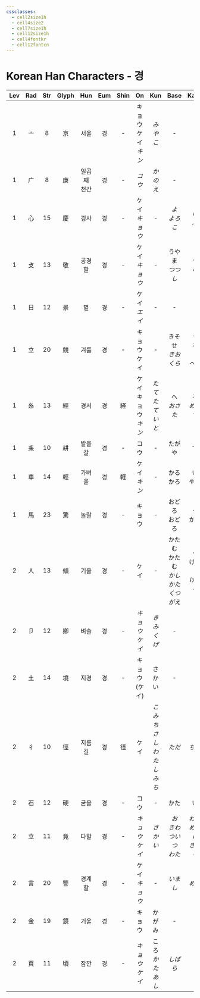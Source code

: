 ```yaml
---
cssclasses:
  - cell2size1h
  - cell4size2
  - cell7size1h
  - cell12size1h
  - cell4fontkr
  - cell12fontcn
---
```


# Korean Han Characters - 경

| Lev | Rad | Str | Glyph |  Hun   | Eum | Shin |        On         |         Kun          |               Base               |            Kana            | Simp | Man  |   Can   | Viet |
| :-: | :-: | :-: | :---: | :----: | :-: | :--: | :---------------: | :------------------: | :------------------------------: | :------------------------: | :--: | :--: | :-----: | :--: |
|  1  |  亠  |  8  |   京   |   서울   |  경  |  -   | キョウ<br>ケイ<br>*キン* |        *みやこ*         |                -                 |             -              |  -   | jīng |  ging1  |      |
|  1  |  广  |  8  |   庚   | 일곱째 천간 |  경  |  -   |       *コウ*        |        *かのえ*         |                -                 |             -              |  -   | gēng |  gang1  |      |
|  1  |  心  | 15  |   慶   |   경사   |  경  |  -   |    ケイ<br>*キョウ*    |          -           |            *よ<br>よろこ*            |          *い<br>ぶ*          |  庆   | qìng |  hing3  |      |
|  1  |  攴  | 13  |   敬   |  공경할   |  경  |  -   |    ケイ<br>*キョウ*    |          -           |           うやま<br>*つつし*           |          う<br>*む*          |  -   | jìng |  ging3  |      |
|  1  |  日  | 12  |   景   |   볕    |  경  |  -   |    ケイ<br>*エイ*     |          -           |                -                 |             -              |  -   | jǐng |  ging2  |      |
|  1  |  立  | 20  |   競   |   겨룰   |  경  |  -   |     キョウ<br>ケイ     |          -           |      きそ<br>せ<br>*きお<br>くら*       |    う<br>る<br>*う<br>べる*     |  竞   | jìng |  ging6  |      |
|  1  |  糸  | 13  |   經   |   경서   |  경  |  経   | ケイ<br>キョウ<br>*キン* |    *たて*<br>*たていと*    |         へ<br>*おさ*<br>*た*         |      る<br>*める*<br>*つ*      |  经   | jīng |  ging1  |      |
|  1  |  耒  | 10  |   耕   |  밭을 갈  |  경  |  -   |        コウ         |          -           |               たがや                |             す              |  -   | gēng | gaang1  |      |
|  1  |  車  | 14  |   輕   |  가벼울   |  경  |  軽   |    ケイ<br>*キン*     |          -           |             かる<br>かろ             |          い<br>やか           |  轻   | qīng |  hing1  |      |
|  1  |  馬  | 23  |   驚   |   놀랄   |  경  |  -   |        キョウ        |          -           |            おどろ<br>おどろ            |          く<br>かす           |  惊   | jīng |  ging1  |      |
|  2  |  人  | 13  |   傾   |   기울   |  경  |  -   |        ケイ         |          -           | かたむ<br>かたむ<br>*かし<br>かた<br>くつがえ* | く<br>ける<br>*ぐ<br>げる<br>る*  |  倾   | qīng |  king1  |      |
|  2  |  卩  | 12  |   卿   |   벼슬   |  경  |  -   |    *キョウ<br>ケイ*    |      *きみ<br>くげ*      |                -                 |             -              |  -   | qīng |  hing1  |      |
|  2  |  土  | 14  |   境   |   지경   |  경  |  -   |    キョウ<br>(ケイ)    |         さかい          |                -                 |             -              |  -   | jìng |  ging2  |      |
|  2  |  彳  | 10  |   徑   |  지름길   |  경  |  径   |        ケイ         | *こみち<br>さしわたし<br>みち* |               *ただ*               |            *ちに*            |  径   | jìng |  ging3  |      |
|  2  |  石  | 12  |   硬   |   굳을   |  경  |  -   |        コウ         |          -           |                かた                |             い              |  -   | yìng | ngaang6 |      |
|  2  |  立  | 11  |   竟   |   다할   |  경  |  -   |    *キョウ<br>ケイ*    |        *さかい*         |    *お<br>きわ<br>つい<br>つ<br>わた*    | *わる<br>める<br>に<br>きる<br>る* |  -   | jìng |  ging2  |      |
|  2  |  言  | 20  |   警   |  경계할   |  경  |  -   |    ケイ<br>*キョウ*    |          -           |              *いまし*               |            *める*            |  -   | jǐng |  ging2  |      |
|  2  |  金  | 19  |   鏡   |   거울   |  경  |  -   |        キョウ        |         かがみ          |                -                 |             -              |  镜   | jìng |  geng3  |      |
|  2  |  頁  | 11  |   頃   |   잠깐   |  경  |  -   |    *キョウ<br>ケイ*    |     ころ<br>*かたあし*     |              *しばら*               |            *く*             |  顷   | qǐng |  king2  |      |
